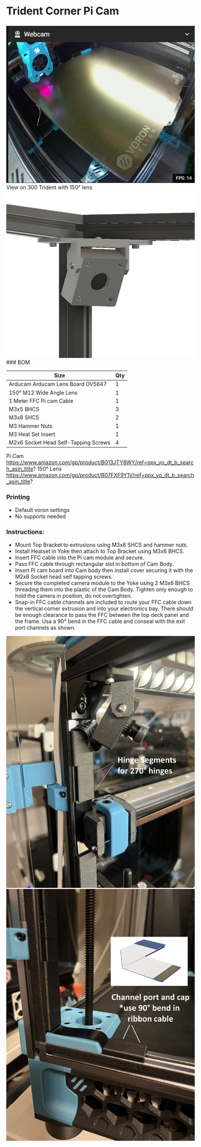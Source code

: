 # Trident Corner Pi Cam 
 ### 
<img src="./Images/TridentCam.jpg" width=600>
View on 300 Trident with 150° lens
<img src="./Images/Trident Cam Mount.jpg" width=600>
### BOM

Size | Qty
--- | ---
Arducam Arducam Lens Board OV5647    | 1
150° M12 Wide Angle Lens             | 1
1 Meter FFC Pi cam Cable             | 1
M3x5 BHCS                            | 3
M3x8 SHCS                            | 2
M3 Hammer Nuts                       | 1
M3 Heat Set Insert                   | 1
M2x6 Socket Head Self-Tapping Screws | 4

Pi Cam https://www.amazon.com/gp/product/B013JTY8WY/ref=ppx_yo_dt_b_search_asin_title?
150° Lens https://www.amazon.com/gp/product/B07FXF9Y1V/ref=ppx_yo_dt_b_search_asin_title?

### Printing
  * Default voron settings
  * No supports needed

### Instructions:

  * Mount Top Bracket to extrusions using M3x8 SHCS and hammer nuts. 
  * Install Heatset in Yoke then attach to Top Bracket using M3x6 BHCS. 
  * Insert FFC cable into the Pi cam module and secure. 
  * Pass FFC cable through rectangular slot in bottom of Cam Body. 
  * Insert Pi cam board into Cam body then install cover securing it with the M2x8 Socket head self tapping screws. 
  * Secure the completed camera module to the Yoke using 2 M3x6 BHCS threading them into the plastic of the Cam Body. Tighten only enough to hold the camera in      position, do not overtighten. 
  * Snap-in FFC cable channels are included to route your FFC cable down the vertical corner extrusion and into your electronics bay. There should be enough clearance to pass the FFC between the top deck panel and the frame. Usa a 90° bend in the FFC cable and conseal with the exit port channels as shown. 
 
<img src="./Images/Main.jpg" width=600>

<img src="./Images/Exit_Port.jpg" width=600>


